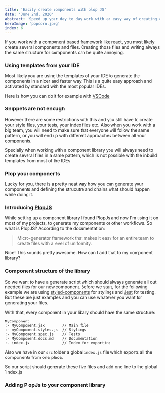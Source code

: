 ```yaml
---
title: 'Easily create components with plop JS'
date: 'June 2nd, 2020'
abstract: 'Speed up your day to day work with an easy way of creating components with plopJS'
heroImage: 'popcorn.jpeg'
index: 6
---
```


If you work with a component based framework like react, you most likely create several components and files. 
Creating those files and writing always the same structure for components can be quite annoying.

### Using templates from your IDE

Most likely you are using the templates of your IDE to generate the components in a nicer and faster way. This is a quite easy approach and activated by standard with the most popular IDEs.

Here is how you can do it for example with [VSCode](https://code.visualstudio.com/docs/editor/userdefinedsnippets).

### Snippets are not enough

However there are some restrictions with this and you still have to create your style files, your tests, your index files etc. 
Also when you work with a big team, you will need to make sure that everyone will follow the same pattern, or you will end up with different approaches between all your components. 

Specially when working with a component library you will always need to create several files in a same pattern, which is not possible with the inbuild templates from most of the IDEs

### Plop your components

Lucky for you, there is a pretty neat way how you can generate your components and defining the strucutre and chains what should happen while doing it. 

### Introducing [PlopJS](https://github.com/plopjs/plop)

While setting up a component library I found PlopJs and now I'm using it on most of my projects, to generate my components or other workflows. 
So what is PlopJS? According to the documentation:

> Micro-generator framework that makes it easy for an entire team to create files with a level of uniformity.

Nice! This sounds pretty awesome. How can I add that to my component library? 

### Component structure of the library

So we want to have a generate script which should always generate all out needed files for our new component. 
Before we start, for the following example we are using [styled-components](https://styled-components.com/) for stylings and [Jest](https://jestjs.io/) for testing. 
But these are just examples and you can use whatever you want for generating your files.

With that, every component in your libary should have the same structure: 

```
MyComponent
:- MyComponent.jsx        // Main file
:- myComponent.styles.js  // Stylings
:- MyComponent.spec.js    // Tests
:- MyComponent.docs.md    // Documentation
:- index.js               // Index for exporting
```

Also we have in our `src` folder a global `index.js` file which exports all the components from one place.

So our script should generate these five files and add one line to the global `index.js

### Adding PlopJs to your component library